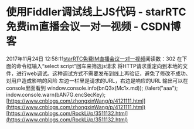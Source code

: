 # 使用Fiddler调试线上JS代码 - starRTC免费im直播会议一对一视频 - CSDN博客
2017年11月24日 12:58:11[starRTC免费IM直播会议一对一视频](https://me.csdn.net/elesos)阅读数：302
在下面的命令框输入“select script”回车来筛选js请求
将HTTP请求重定向到本地的文件，进行web调试。这种调试方式不需要发布到线上再验证，避免了修改不成功、对用户造成影响的风险
左边一栏里是请求的URL，右边是响应的URL
输出可以在console里面看到
window.console.info(bnQ3x(Mc1x.md));
//alert("aaa");
indow.console.warn(bAN7G.encSecKey);
[https://www.cnblogs.com/zhongxinWang/p/4121111.html](https://www.cnblogs.com/zhongxinWang/p/4121111.html)
[https://www.cnblogs.com/RockLi/p/3511132.html](https://www.cnblogs.com/RockLi/p/3511132.html)

